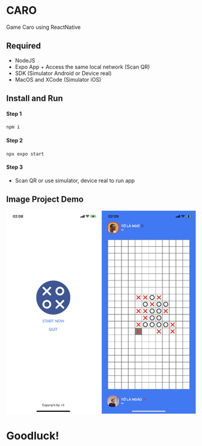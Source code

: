 # CARO
Game Caro using ReactNative

## Required
- NodeJS
- Expo App + Access the same local network (Scan QR)
- SDK (Simulator Android or Device real)
- MacOS and XCode (Simulator iOS)

## Install and Run
#### Step 1
```
npm i
```
#### Step 2
```
npx expo start
```
#### Step 3
- Scan QR or use simulator, device real to run app

## Image Project Demo
<img width="250px" src="./images/demo_1.png">
<img width="250px" src="./images/demo_2.png">

# Goodluck!